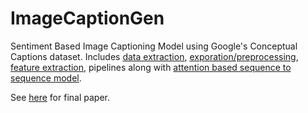# ImageCaptionGen
 Sentiment Based Image Captioning Model using Google's Conceptual Captions dataset. Includes [data extraction](download_data.ipynb), [exporation/preprocessing](exploration.ipynb), [feature extraction](feature_extraction.ipynb), pipelines along with [attention based sequence to sequence model](Seq2SeqModel.ipynb).
 
See [here](https://drive.google.com/file/d/1KjrsSyfRUiNUL3wfjRfJZimC6xMRlOG9/view?usp=sharing) for final paper.

